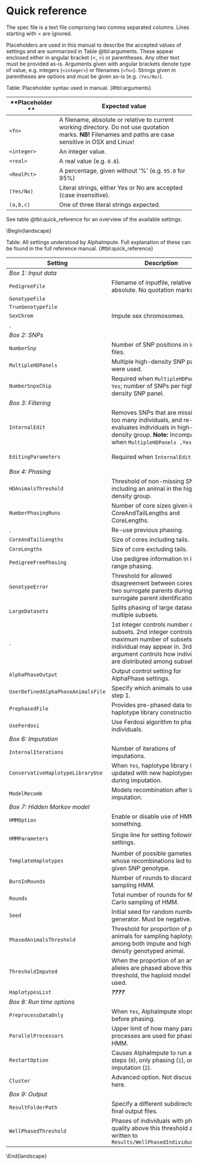 ﻿# Quick reference

The spec file is a text file comprising two comma separated columns. Lines starting with = are ignored. 

Placeholders are used in this manual to describe the accepted values of settings and are summarized in Table @tbl:arguments. 
These appear enclosed either in angular bracket (<, >) or parentheses. 
Any other text must be provided as-is. 
Arguments given with angular brackets denote type of value, e.g. integers (`<integer>`) or filenames (`<fn>`).
Strings given in parentheses are options and must be given as-is (e.g. `(Yes/No)`).

Table: Placeholder syntax used in manual. {#tbl:arguments}

**Placeholder	** |  **Expected value**
-----------------|----------------------------------------------------------------
`<fn>`           | A filename, absolute or relative to current working directory. Do not use quotation marks. **NB!** Filenames and paths are case sensitive in OSX and Linux!
`<integer>`      | An integer value.
`<real>`         | A real value (e.g. `0.8`).
`<RealPct>`      | A percentage, given without '%' (e.g. `95.0` for 95%)
`(Yes/No)`       | Literal strings, either Yes or No are accepted (case insensitive).
`(a,b,c)`        | One of three literal strings expected.

See table @tbl:quick_reference for an overview of the available settings.

\Begin{landscape}

Table: All settings understood by AlphaImpute. Full explanation of these can be found in the full reference manual. {#tbl:quick_reference}

**Setting**                     | **Description**                | **Accepted values**
--------------------------------|--------------------------------|-----------------------------
*Box 1: Input data* || 
`PedigreeFile` | Filename of inputfile, relative or absolute. No quotation marks. | Filename, max 300 characters. 
`GenotypeFile` |  | 
`TrueGenotypefile` |  |
`SexChrom` | Impute sex chromosomes. | `No` -- default
.  |  | `Yes,<fn>,(Male/Female)`
*Box 2: SNPs* | | 
`NumberSnp` |	Number of SNP positions in input files.	| `<integer>`
`MultipleHDPanels` | Multiple high-density SNP panels were used. | `(Yes/No)`
`NumberSnpxChip` | Required when `MultipleHDPanels, Yes`; number of SNPs per high-density SNP panel. | `<Integer>,<Integer>,...`
*Box 3: Filtering* ||
`InternalEdit` | Removes SNPs that are missing in too many individuals, and re-evaluates individuals in high-density group. **Note:** Incompatible when `MultipleHDPanels ,Yes`. | `(Yes/No)`
`EditingParameters` | Required when `InternalEdit ,Yes`. | `<RealPct>,<RealPct>, <RealPct>,(AllSnpOut/EditedSnpOut)`
*Box 4: Phasing* ||
`HDAnimalsThreshold` | Threshold of non-missing SNPs for including an animal in the high-density group. | `<RealPct>`
`NumberPhasingRuns` | Number of core sizes given in CoreAndTailLengths and CoreLengths. | `<integer>`
. | Re-use previous phasing. | `phasedone,<fn>,<integer>`
`CoreAndTailLengths` | Size of cores including tails. | `<integer>,<integer>,...`
`CoreLengths` | Size of core excluding tails. | `<integer>,<integer>,...`
`PedigreeFreePhasing` | Use pedigree information in long-range phasing. | `(Yes/No)`
`GenotypeError` | Threshold for allowed disagreement between cores of two surrogate parents during surrogate parent identification. | `<RealPct>`
`LargeDatasets` | Splits phasing of large datasets into multiple subsets. | `Yes,<integer>,<integer>, (RandomOrder/Off/InputOrder)`
. |  1st integer controls number of subsets. 2nd integer controls maximum number of subsets each individual may appear in. 3rd argument controls how individuals are distributed among subsets. | 
`AlphaPhaseOutput` | Output control setting for AlphaPhase settings. | `(No/Yes/Binary/Verbose)`
`UserDefinedAlphaPhaseAnimalsFile` | Specify which animals to use in step 1. | `<fn>`
`PrephasedFile` | Provides pre-phased data to haplotype library construction. | `<fn>`
`UseFerdosi` | Use Ferdosi algorithm to phase individuals. | `(Yes/No)`
*Box 6: Imputation* | |
`InternalIterations` | Number of iterations of imputations. | `<integer>`
`ConservativeHaplotypeLibraryUse` | When `Yes`, haplotype library is not updated with new haplotypes during imputation. | `(Yes/No)`
`ModelRecomb` | Models recombination after last imputation. | `(Yes/No)`
*Box 7: Hidden Markov model* | |
`HMMOption` | Enable or disable use of HMM something. | `(Yes/No)`
`HMMParameters` | Single line for setting following settings. | `<TemplateHaplotypes>,<BurnInRounds>, <Rounds>,<ParallelProcessors>, <Seed>`
`TemplateHaplotypes` | Number of possible gametes whose recombinations led to a given SNP genotype. | `<integer>`
`BurnInRounds` | Number of rounds to discard before sampling HMM. | `<integer>`
`Rounds` | Total number of rounds for Monte-Carlo sampling of HMM. | `<integer>`
`Seed` | Initial seed for random number generator. Must be negative. | `<integer>`
`PhasedAnimalsThreshold` | Threshold for proportion of phased animals for sampling haplotypes among both impute and high-density genotyped animal. | `<RealPct>`
`ThresholdImputed` | When the proportion of an animal’s alleles are phased above this threshold, the haploid model is used. | `<RealPct>`
`HaplotypesList` | ***????***
*Box 8: Run time options* | |
`PreprocessDataOnly` | When `Yes`, AlphaImpute stops before phasing. | `(Yes/No)`
`ParallelProcessors` | Upper limit of how many parallel processes are used for phasing and HMM. | `<integer>`
`RestartOption` | Causes AlphaImpute to run all steps (`0`), only phasing (`1`), or only imputation (`2`). | `(0,1,2)`
`Cluster` | Advanced option. Not discussed here.	| 
*Box 9: Output* | |
`ResultFolderPath` | Specify a different subdirectory for final output files. | `<path>`
`WellPhasedThreshold` | Phases of individuals with phasing quality above this threshold are written to `Results/WellPhasedIndividuals.txt` | `<Real>`

\End{landscape}


